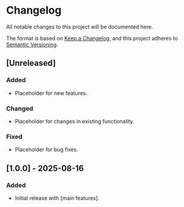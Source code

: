 # Changelog
All notable changes to this project will be documented here.

The format is based on [Keep a Changelog](https://keepachangelog.com/en/1.0.0/),
and this project adheres to [Semantic Versioning](https://semver.org/spec/v2.0.0.html).

## [Unreleased]
### Added
- Placeholder for new features.

### Changed
- Placeholder for changes in existing functionality.

### Fixed
- Placeholder for bug fixes.

## [1.0.0] - 2025-08-16
### Added
- Initial release with [main features].
